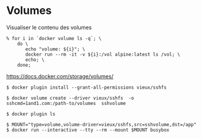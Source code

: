 # Volumes


Visualiser le contenu des volumes

```
% for i in `docker volume ls -q`; \
    do \
       echo "volume: ${i}"; \ 
       docker run --rm -it -v ${i}:/vol alpine:latest ls /vol; \
       echo; \
    done;
```


https://docs.docker.com/storage/volumes/

```
$ docker plugin install --grant-all-permissions vieux/sshfs
```


```
$ docker volume create --driver vieux/sshfs  -o sshcmd=1and1.com:/path-to/volumes  sshvolume
```


```
$ docker plugin ls
```


```
$ MOUNT="type=volume,volume-driver=vieux/sshfs,src=sshvolume,dst=/app"
$ docker run --interactive --tty --rm --mount $MOUNT busybox
```
